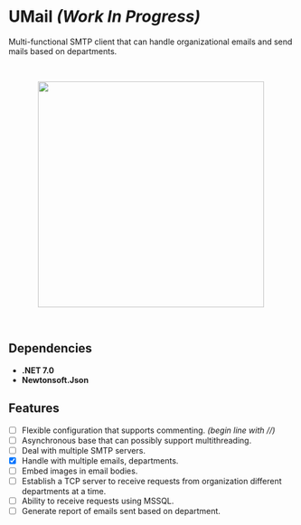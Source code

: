 # UMail  _(Work In Progress)_

Multi-functional SMTP client that can handle organizational emails and send mails based on departments.

<br>
<p align="center">
  <img src="https://cdn-icons-png.flaticon.com/512/5578/5578703.png" height="400">
</p>
<br>

## Dependencies
- **.NET 7.0**
- **Newtonsoft.Json**

## Features
- [ ] Flexible configuration that supports commenting. _(begin line with //)_
- [ ] Asynchronous base that can possibly support multithreading.
- [ ] Deal with multiple SMTP servers.
- [x] Handle with multiple emails, departments.
- [ ] Embed images in email bodies.
- [ ] Establish a TCP server to receive requests from organization different departments at a time.
- [ ] Ability to receive requests using MSSQL.
- [ ] Generate report of emails sent based on department.
